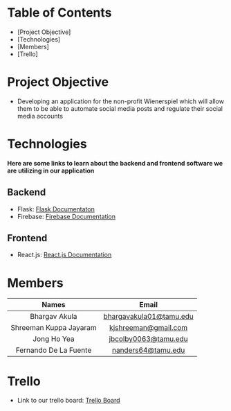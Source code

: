 # Table of Contents
* [Project Objective]
* [Technologies]
* [Members]
* [Trello]


# Project Objective
* Developing an application for the non-profit Wienerspiel which will allow them to be able to automate social media posts and regulate their social media accounts

# Technologies
<b>Here are some links to learn about the backend and frontend software we are utilizing in our application</b>

## Backend
* Flask: <a href= "https://flask.palletsprojects.com/en/1.1.x/">Flask Documentaton</a>
* Firebase: <a href= "https://firebase.google.com/docs/build">Firebase Documentation</a>

## Frontend
* React.js: <a href= "https://reactjs.org/docs/getting-started.html">React.js Documentation</a>

# Members

| Names       | Email     |
| :-------------: | :----------: | 
|  Bhargav Akula | bhargavakula01@tamu.edu   | 
| Shreeman Kuppa Jayaram   | kjshreeman@gmail.com |
| Jong Ho Yea  | jbcolby0063@tamu.edu | 
|  Fernando De La Fuente | nanders64@tamu.edu | 

# Trello
* Link to our trello board: <a href="https://trello.com/invite/b/l3VzuzxB/976a51f9732a7438424c6cab59cfd488/wienerspiel-project-board">Trello Board</a>